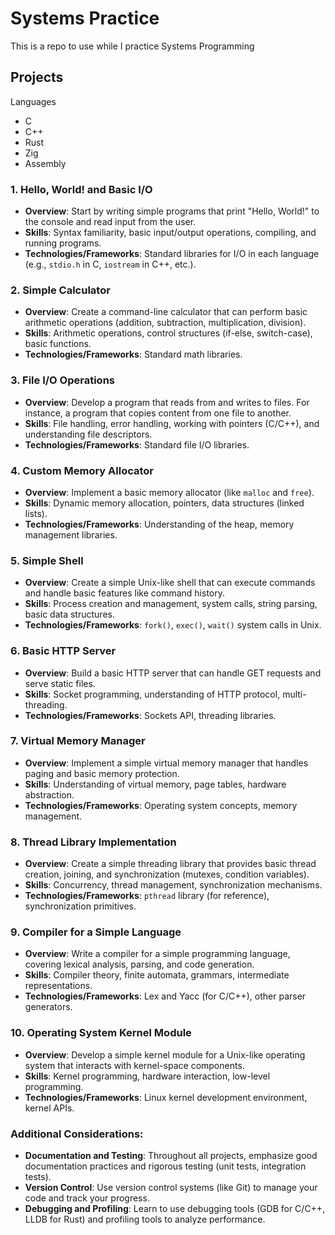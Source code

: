 # Systems Practice
This is a repo to use while I practice Systems Programming

## Projects
Languages
- C
- C++
- Rust
- Zig
- Assembly

### 1. **Hello, World! and Basic I/O**
   - **Overview**: Start by writing simple programs that print "Hello, World!" to the console and read input from the user.
   - **Skills**: Syntax familiarity, basic input/output operations, compiling, and running programs.
   - **Technologies/Frameworks**: Standard libraries for I/O in each language (e.g., `stdio.h` in C, `iostream` in C++, etc.).

### 2. **Simple Calculator**
   - **Overview**: Create a command-line calculator that can perform basic arithmetic operations (addition, subtraction, multiplication, division).
   - **Skills**: Arithmetic operations, control structures (if-else, switch-case), basic functions.
   - **Technologies/Frameworks**: Standard math libraries.

### 3. **File I/O Operations**
   - **Overview**: Develop a program that reads from and writes to files. For instance, a program that copies content from one file to another.
   - **Skills**: File handling, error handling, working with pointers (C/C++), and understanding file descriptors.
   - **Technologies/Frameworks**: Standard file I/O libraries.

### 4. **Custom Memory Allocator**
   - **Overview**: Implement a basic memory allocator (like `malloc` and `free`).
   - **Skills**: Dynamic memory allocation, pointers, data structures (linked lists).
   - **Technologies/Frameworks**: Understanding of the heap, memory management libraries.

### 5. **Simple Shell**
   - **Overview**: Create a simple Unix-like shell that can execute commands and handle basic features like command history.
   - **Skills**: Process creation and management, system calls, string parsing, basic data structures.
   - **Technologies/Frameworks**: `fork()`, `exec()`, `wait()` system calls in Unix.

### 6. **Basic HTTP Server**
   - **Overview**: Build a basic HTTP server that can handle GET requests and serve static files.
   - **Skills**: Socket programming, understanding of HTTP protocol, multi-threading.
   - **Technologies/Frameworks**: Sockets API, threading libraries.

### 7. **Virtual Memory Manager**
   - **Overview**: Implement a simple virtual memory manager that handles paging and basic memory protection.
   - **Skills**: Understanding of virtual memory, page tables, hardware abstraction.
   - **Technologies/Frameworks**: Operating system concepts, memory management.

### 8. **Thread Library Implementation**
   - **Overview**: Create a simple threading library that provides basic thread creation, joining, and synchronization (mutexes, condition variables).
   - **Skills**: Concurrency, thread management, synchronization mechanisms.
   - **Technologies/Frameworks**: `pthread` library (for reference), synchronization primitives.

### 9. **Compiler for a Simple Language**
   - **Overview**: Write a compiler for a simple programming language, covering lexical analysis, parsing, and code generation.
   - **Skills**: Compiler theory, finite automata, grammars, intermediate representations.
   - **Technologies/Frameworks**: Lex and Yacc (for C/C++), other parser generators.

### 10. **Operating System Kernel Module**
   - **Overview**: Develop a simple kernel module for a Unix-like operating system that interacts with kernel-space components.
   - **Skills**: Kernel programming, hardware interaction, low-level programming.
   - **Technologies/Frameworks**: Linux kernel development environment, kernel APIs.

### Additional Considerations:
- **Documentation and Testing**: Throughout all projects, emphasize good documentation practices and rigorous testing (unit tests, integration tests).
- **Version Control**: Use version control systems (like Git) to manage your code and track your progress.
- **Debugging and Profiling**: Learn to use debugging tools (GDB for C/C++, LLDB for Rust) and profiling tools to analyze performance.
